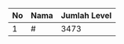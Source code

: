 | No | Nama            | Jumlah Level |
|----|-----------------|--------------|
| 1  | #    |    3473        |
